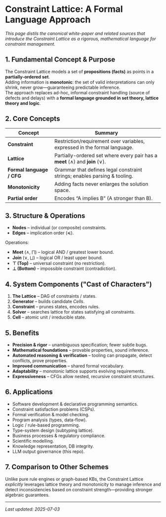 # Constraint Lattice: A Formal Language Approach

_This page distils the canonical white-paper and related sources that introduce the Constraint Lattice as a rigorous, mathematical language for constraint management._

## 1. Fundamental Concept & Purpose
The Constraint Lattice models a set of **propositions (facts)** as points in a **partially-ordered set**.  
Adding information is **monotonic**: the set of valid interpretations can only shrink, never grow—guaranteeing predictable inference.  
The approach replaces ad-hoc, informal constraint handling (source of defects and delays) with a **formal language grounded in set theory, lattice theory and logic**.

## 2. Core Concepts
| Concept | Summary |
|---------|---------|
| **Constraint** | Restriction/requirement over variables, expressed in the formal language. |
| **Lattice** | Partially-ordered set where every pair has a **meet** (∧) and **join** (∨). |
| **Formal language / CFG** | Grammar that defines legal constraint strings; enables parsing & tooling. |
| **Monotonicity** | Adding facts never enlarges the solution space. |
| **Partial order** | Encodes “A implies B” (A stronger than B). |

## 3. Structure & Operations
* **Nodes** – individual (or composite) constraints.  
* **Edges** – implication order (≼).

Operations:
* **Meet** (∧, ⨅) – logical AND / greatest lower bound.  
* **Join** (∨, ⨆) – logical OR / least upper bound.  
* **⊤ (Top)** – universal constraint (no restriction).  
* **⊥ (Bottom)** – impossible constraint (contradiction).

## 4. System Components ("Cast of Characters")
1. **The Lattice** – DAG of constraints / states.  
2. **Generator** – builds candidate *Cells*.  
3. **Constraint** – prunes states, encodes rules.  
4. **Solver** – searches lattice for states satisfying all constraints.  
5. **Cell** – atomic unit / irreducible state.

## 5. Benefits
* **Precision & rigor** – unambiguous specification; fewer subtle bugs.  
* **Mathematical foundations** – provable properties, sound inference.  
* **Automated reasoning & verification** – tooling can propagate, detect conflicts, prove properties.  
* **Improved communication** – shared formal vocabulary.  
* **Adaptability** – monotonic lattice supports evolving requirements.  
* **Expressiveness** – CFGs allow nested, recursive constraint structures.

## 6. Applications
* Software development & declarative programming semantics.  
* Constraint satisfaction problems (CSPs).  
* Formal verification & model checking.  
* Program analysis (types, data-flow).  
* Logic / rule-based programming.  
* Type-system design (subtyping lattice).  
* Business processes & regulatory compliance.  
* Scientific modelling.  
* Knowledge representation, DB integrity.  
* LLM output governance (this repo).

## 7. Comparison to Other Schemes
Unlike pure rule engines or graph-based KBs, the Constraint Lattice *explicitly* leverages lattice theory and monotonicity to manage inference and detect inconsistencies based on constraint strength—providing stronger algebraic guarantees.

---
_Last updated: 2025-07-03_
